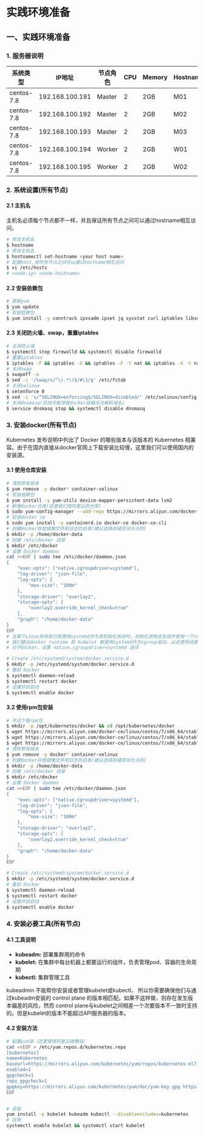 # 实践环境准备

## 一、实践环境准备

### 1. 服务器说明

|系统类型    |IP地址         | 节点角色 | CPU | Memory | Hostname |
| --------- | ------------- | -----   | --- | ------ | -------- |
|centos-7.8 |192.168.100.191|  Master | 2   | 2GB    | M01      |
|centos-7.8 |192.168.100.192|  Master | 2   | 2GB    | M02      |
|centos-7.8 |192.168.100.193|  Master | 2   | 2GB    | M03      |
|centos-7.8 |192.168.100.194|  Worker | 2   | 2GB    | W01      |
|centos-7.8 |192.168.100.195|  Worker | 2   | 2GB    | W02      |

### 2. 系统设置(所有节点)

#### 2.1 主机名

主机名必须每个节点都不一样，并且保证所有节点之间可以通过hostname相互访问。

```bash
# 修改主机名
$ hostname
# 修改主机名
$ hostnamectl set-hostname <your host name>
# 配置host,使所有节点之间可以通过hostname相互访问
$ vi /etc/hosts
# <node-ip> <node-hostname>
```

#### 2.2 安装依赖包

```bash
# 更新yum
$ yum update
# 安装依赖包
$ yum install -y conntrack ipvsadm ipset jq sysstat curl iptables libseccomp

```

#### 2.3 关闭防火墙、swap，重置iptables

```bash
# 关闭防火墙
$ systemctl stop firewalld && systemctl disable firewalld
# 重置iptables
$ iptables -F && iptables -X && iptables -F -t nat && iptables -X -t nat && iptables -P FORWARD ACCEPT
# 关闭swap
$ swapoff -a
$ sed -i '/swap/s/^\(.*\)$/#\1/g' /etc/fstab
# 关闭selinux
$ setenforce 0
$ sed -i 's/^SELINUX=enforcing$/SELINUX=disabled/' /etc/selinux/config
# 关闭dnsmasq(否则可能导致docker容器无法解析域名)
$ service dnsmasq stop && systemctl disable dnsmasq
```

### 3. 安装docker(所有节点)

Kubernetes 发布说明中列出了 Docker 的哪些版本与该版本的 Kubernetes 相兼容。由于在国内直接从docker官网上下载安装比较慢，这里我们可以使用国内的安装源。

#### 3.1 使用仓库安装

```bash
# 清除原有版本
$ yum remove -y docker* container-selinux
# 安装依赖包
$ yum install -y yum-utils device-mapper-persistent-data lvm2
# 新增docker仓库(这里我们用阿里云的仓库)
$ sudo yum-config-manager --add-repo https://mirrors.aliyun.com/docker-ce/linux/centos/docker-ce.repo
# 安装docker ce
$ sudo yum install -y containerd.io docker-ce docker-ce-cli
# 创建docker存放镜像文件和日志的目录(建议选择存储空间大点的)
$ mkdir -p /home/docker-data
# 创建 /etc/docker 目录
$ mkdir /etc/docker
# 设置 Docker daemon
cat <<EOF | sudo tee /etc/docker/daemon.json
{
    "exec-opts": ["native.cgroupdriver=systemd"],
    "log-driver": "json-file",
    "log-opts": {
        "max-size": "100m"
    },
    "storage-driver": "overlay2",
    "storage-opts": [
        "overlay2.override_kernel_check=true"
    ],
    "graph": "/home/docker-data" 
}
EOF
# 当某个Linux系统发行版使用systemd作为其初始化系统时，初始化进程会生成并使用一个root控制组(cgroup)，并充当cgroup管理器。systemd与cgroup紧密集成，并将为每个systemd单元分配一个cgroup
# 我们建议docker runtime 和 kubelet 都是用systemd作为cgroup驱动，以此使系统更为稳定。
# 对于Docker，设置 native.cgroupdriver=systemd 选项

# Create /etc/systemd/system/docker.service.d
$ mkdir -p /etc/systemd/system/docker.service.d
# 重启 Docker
$ systemctl daemon-reload
$ systemctl restart docker
# 设置开启启动
$ systemctl enable docker
```

#### 3.2 使用rpm包安装

```bash
# 手动下载rpm包
$ mkdir -p /opt/kubernetes/docker && cd /opt/kubernetes/docker
$ wget https://mirrors.aliyun.com/docker-ce/linux/centos/7/x86_64/stable/Packages/containerd.io-1.2.13-3.2.el7.x86_64.rpm
$ wget https://mirrors.aliyun.com/docker-ce/linux/centos/7/x86_64/stable/Packages/docker-ce-19.03.11-3.el7.x86_64.rpm
$ wget https://mirrors.aliyun.com/docker-ce/linux/centos/7/x86_64/stable/Packages/docker-ce-cli-19.03.11-3.el7.x86_64.rpm
# 清除原有版本
$ yum remove -y docker* container-selinux
# 创建docker存放镜像文件和日志的目录(建议选择存储空间大点的)
$ mkdir -p /home/docker-data
# 创建 /etc/docker 目录
$ mkdir /etc/docker
# 设置 Docker daemon
cat <<EOF | sudo tee /etc/docker/daemon.json
{
    "exec-opts": ["native.cgroupdriver=systemd"],
    "log-driver": "json-file",
    "log-opts": {
        "max-size": "100m"
    },
    "storage-driver": "overlay2",
    "storage-opts": [
        "overlay2.override_kernel_check=true"
    ],
    "graph": "/home/docker-data" 
}
EOF

# Create /etc/systemd/system/docker.service.d
$ mkdir -p /etc/systemd/system/docker.service.d
# 重启 Docker
$ systemctl daemon-reload
$ systemctl restart docker
# 设置开启启动
$ systemctl enable docker
```

### 4. 安装必要工具(所有节点)

#### 4.1 工具说明

* **kubeadm:** 部署集群用的命令
* **kubelet:** 在集群中每台机器上都要运行的组件，负责管理pod、容器的生命周期
* **kubectl:** 集群管理工具

kubeadmin 不能帮你安装或者管理kubelet或kubectl， 所以你需要确保他们与通过kubeadm安装的 control plane 的版本相匹配。如果不这样做，则存在发生版本偏差的风险，然而 control plane与kubelet之间相差一个次要版本不一致时支持的。但是kubelet的版本不能超过API服务器的版本。

#### 4.2 安装方法

```bash
# 配置yum源（这里使用阿里云镜像站）
cat <<EOF > /etc/yum.repos.d/kubernetes.repo
[kubernetes]
name=Kubernetes
baseurl=https://mirrors.aliyun.com/kubernetes/yum/repos/kubernetes-el7-x86_64/
enabled=1
gpgcheck=1
repo_gpgcheck=1
gpgkey=https://mirrors.aliyun.com/kubernetes/yum/doc/yum-key.gpg https://mirrors.aliyun.com/kubernetes/yum/doc/rpm-package-key.gpg
EOF


# 安装
yum install -y kubelet kubeadm kubectl --disableexcludes=kubernetes
# 启用
systemctl enable kubelet && systemctl start kubelet
```
